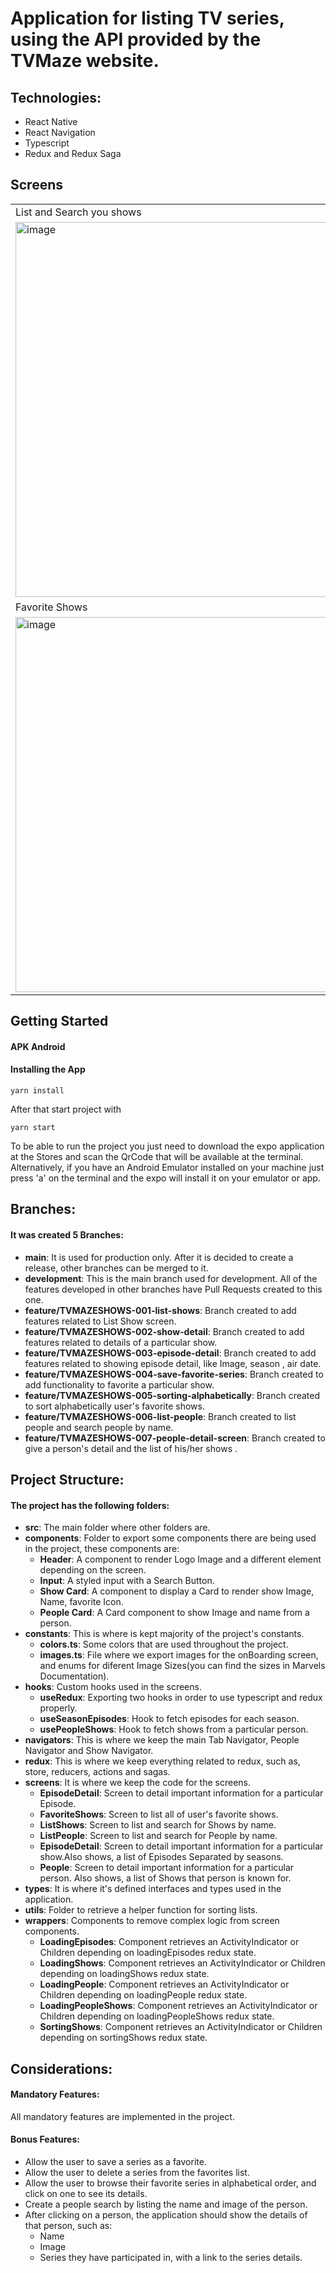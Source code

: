 # Application for listing TV series, using the API provided by the TVMaze website.

## Technologies:

- React Native
- React Navigation
- Typescript
- Redux and Redux Saga

## Screens

<table>
  <tr>
     <td>List and Search you shows</td>
     <td>Detail of Shows with Seasons</td>
     <td>Episode Detail</td>
     
  </tr>
  <tr>
    <td><img width="600" alt="image" src="https://github.com/getuliovdmnaweb/tvmaze-shows/assets/65790521/a8c567ff-59d9-47ee-b2f9-7450ac50702c"></td>
    <td><img width="600" alt="image" src="https://github.com/getuliovdmnaweb/tvmaze-shows/assets/65790521/d23cfd52-db0b-42ed-b035-5b961d59eef4"></td>
    <td><img width="600" alt="image" src="https://github.com/getuliovdmnaweb/tvmaze-shows/assets/65790521/85a0f1f6-92d8-4594-9062-30eb5f8f1644"></td>
    
  </tr>
  <tr>
    <td>Favorite Shows</td>
    <td>Listing People</td>
    <td>People detail with their shows! </td>
  </tr>
  <tr>
    <td><img width="600" alt="image" src="https://github.com/getuliovdmnaweb/tvmaze-shows/assets/65790521/90bcc957-ec62-4c6a-a354-ad3bac6feed4"></td>
    <td><img width="600" alt="image" src="https://github.com/getuliovdmnaweb/tvmaze-shows/assets/65790521/3b62e71b-cee8-4f54-bfe9-38a5ff6bb4ae"></td>
    <td><img width="600" alt="image" src="https://github.com/getuliovdmnaweb/tvmaze-shows/assets/65790521/9eae4996-57f9-44a6-9843-b6ac967550f0"></td>
  </tr>
 </table>


## Getting Started

#### APK Android


#### Installing the App

```
yarn install
```
After that start project with
```
yarn start
```
To be able to run the project you just need to download the expo application at the Stores and scan the QrCode that will be available at the terminal.
Alternatively, if you have an Android Emulator installed on your machine just press 'a' on the terminal and the expo will install it on your emulator or app.

## Branches:

#### It was created 5 Branches:
- **main**: It is used for production only. After it is decided to create a release, other branches can be merged to it.
- **development**: This is the main branch used for development. All of the features developed in other branches have Pull Requests created to this one.
- **feature/TVMAZESHOWS-001-list-shows**: Branch created to add features related to List Show screen.
- **feature/TVMAZESHOWS-002-show-detail**: Branch created to add features related to details of a particular show.
- **feature/TVMAZESHOWS-003-episode-detail**: Branch created to add features related to showing episode detail, like Image, season , air date.
- **feature/TVMAZESHOWS-004-save-favorite-series**: Branch created to add functionality to favorite a particular show.
- **feature/TVMAZESHOWS-005-sorting-alphabetically**: Branch created to sort alphabetically user's favorite shows.
- **feature/TVMAZESHOWS-006-list-people**: Branch created to list people and search people by name.
- **feature/TVMAZESHOWS-007-people-detail-screen**: Branch created to give a person's detail and the list of his/her shows .

## Project Structure:

#### The project has the following folders:
- **src**: The main folder where other folders are.
- **components**: Folder to export some components there are being used in the project, these components are:
  - **Header**:  A component to render Logo Image and a different element depending on the screen.
  - **Input**: A styled input with a Search Button.
  - **Show Card**: A component to display a Card to render show Image, Name, favorite Icon.
  - **People Card**: A Card component to  show Image and name from a person.
- **constants**: This is where is kept majority of the project's constants.
  - **colors.ts**: Some colors that are used throughout the project.
  - **images.ts**: File where we export images for the onBoarding screen, and enums for diferent Image Sizes(you can find the sizes in Marvels Documentation).
- **hooks**: Custom hooks used in the screens.
  - **useRedux**: Exporting two hooks in order to use typescript and redux properly.
  - **useSeasonEpisodes**: Hook to fetch episodes for each season.
  - **usePeopleShows**: Hook to fetch shows from a particular person.
- **navigators**: This is where we keep the main Tab Navigator, People Navigator and Show Navigator.
- **redux**: This is where we keep everything related to redux, such as, store, reducers, actions and sagas.
- **screens**: It is where we keep the code for the screens.
  - **EpisodeDetail**: Screen to detail important information for a particular Episode. 
  - **FavoriteShows**: Screen to list all of user's favorite shows.
  - **ListShows**: Screen to list and search for Shows by name.
  - **ListPeople**: Screen to list and search for People by name.
  - **EpisodeDetail**: Screen to detail important information for a particular show.Also shows, a list of Episodes Separated by seasons.
  - **People**: Screen to detail important information for a particular person. Also shows, a list of Shows that person is known for.
- **types**: It is where it's defined interfaces and types used in the application.
- **utils**: Folder to retrieve a helper function for sorting lists.
- **wrappers**: Components to remove complex logic from screen components.  
  - **LoadingEpisodes**: Component retrieves an ActivityIndicator or Children depending on loadingEpisodes redux state.
  - **LoadingShows**: Component retrieves an ActivityIndicator or Children depending on loadingShows redux state.
  - **LoadingPeople**: Component retrieves an ActivityIndicator or Children depending on loadingPeople redux state.
  - **LoadingPeopleShows**: Component retrieves an ActivityIndicator or Children depending on loadingPeopleShows redux state.
  - **SortingShows**: Component retrieves an ActivityIndicator or Children depending on sortingShows redux state.

## Considerations:

#### Mandatory Features: 

All mandatory features are implemented in the project.

#### Bonus Features:

- Allow the user to save a series as a favorite.
- Allow the user to delete a series from the favorites list.
- Allow the user to browse their favorite series in alphabetical order, and click on one to see its details.
- Create a people search by listing the name and image of the person.
- After clicking on a person, the application should show the details of that person, such as:
  - Name
  - Image
  - Series they have participated in, with a link to the series details.


